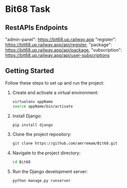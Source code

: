 # Bit68 Task

## RestAPIs Endpoints

   "admin-panel": https://bit68.up.railway.app
   "register": https://bit68.up.railway.app/api/register,
    "package": https://bit68.up.railway.app/api/package,
    "subscription": https://bit68.up.railway.app/api/user-subscriptions


## Getting Started

Follow these steps to set up and run the project:

1. Create and activate a virtual environment:

   ```bash
   virtualenv appName
   source appName/bin/activate

2. Install Django:

   ```bash
   pip install django

3. Clone the project repository:

   ```bash
   git clone https://github.com/amrremam/Bit68.git

4. Navigate to the project directory:

   ```bash
   cd Bit68

5. Run the Django development server:

   ```bash
   python manage.py runserver

